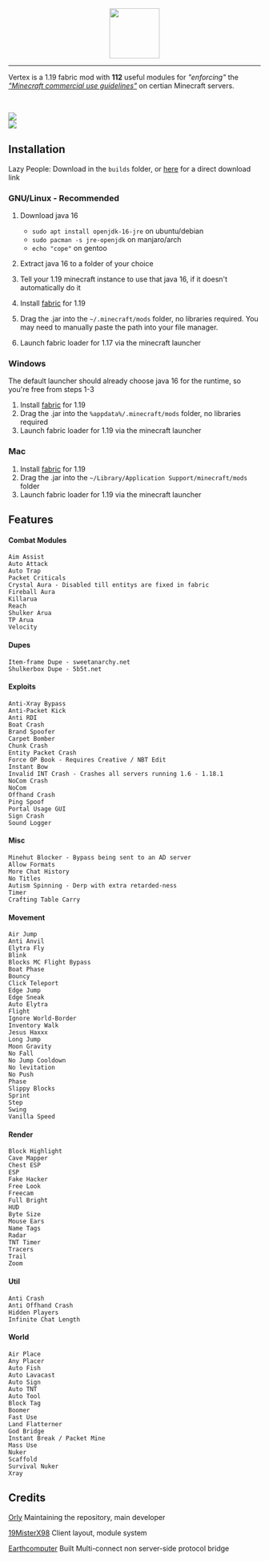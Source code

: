 <div align="center">
  <img src="https://github.com/AstralDB/VertexClient/raw/main/images/vertexLogo.png" width="100">
  <br>
  
</div>
<hr>

Vertex is a 1.19 fabric mod with **112** useful modules for <i>"enforcing"</i> the <i>["Minecraft commercial use guidelines"](https://account.mojang.com/documents/commercial_guidelines#:~:text=sell%20entitlements%20that%20affect%20gameplay)</i> on certian Minecraft servers. 

<br>

<img src="https://img.shields.io/github/stars/AstralDB/VertexClient?color=000000&style=for-the-badge"/><br>
<a href="https://github.com/AstralDB/VertexClient/raw/main/bin/latest.jar">
  <img src="https://img.shields.io/github/downloads/AstralDB/VertexClient/total?color=000000&style=for-the-badge&label=Downloads%20via%20releases">
</a>

## Installation

Lazy People:
Download in the `builds` folder, or [here](https://github.com/AstralDB/VertexClient/raw/main/bin/latest.jar) for a direct download link


### GNU/Linux - Recommended 
1. Download java 16
   - `sudo apt install openjdk-16-jre` on ubuntu/debian
   - `sudo pacman -s jre-openjdk` on manjaro/arch
   - `echo "cope"` on gentoo

2. Extract java 16 to a folder of your choice
3. Tell your 1.19 minecraft instance to use that java 16, if it doesn't automatically do it
4. Install [fabric](https://fabricmc.net/use/) for 1.19
5. Drag the .jar into the `~/.minecraft/mods` folder, no libraries required. You may need to manually paste the path into your file manager. 
6. Launch fabric loader for 1.17 via the minecraft launcher


### Windows
The default launcher should already choose java 16 for the runtime, so you're free from steps 1-3
1. Install [fabric](https://fabricmc.net/use/) for 1.19
2. Drag the .jar into the `%appdata%/.minecraft/mods` folder, no libraries required
3. Launch fabric loader for 1.19 via the minecraft launcher


### Mac
1. Install [fabric](https://fabricmc.net/use/) for 1.19
2. Drag the .jar into the `~/Library/Application Support/minecraft/mods` folder
3. Launch fabric loader for 1.19 via the minecraft launcher


## Features
#### Combat Modules
```
Aim Assist
Auto Attack
Auto Trap
Packet Criticals
Crystal Aura - Disabled till entitys are fixed in fabric
Fireball Aura
Killarua 
Reach
Shulker Arua
TP Arua
Velocity
```
#### Dupes
```
Item-frame Dupe - sweetanarchy.net
Shulkerbox Dupe - 5b5t.net
```
#### Exploits
```
Anti-Xray Bypass
Anti-Packet Kick
Anti RDI
Boat Crash
Brand Spoofer
Carpet Bomber
Chunk Crash
Entity Packet Crash
Force OP Book - Requires Creative / NBT Edit
Instant Bow
Invalid INT Crash - Crashes all servers running 1.6 - 1.18.1
NoCom Crash
NoCom
Offhand Crash
Ping Spoof
Portal Usage GUI
Sign Crash
Sound Logger
```
#### Misc
```
Minehut Blocker - Bypass being sent to an AD server
Allow Formats
More Chat History
No Titles
Autism Spinning - Derp with extra retarded-ness
Timer
Crafting Table Carry
```
#### Movement
```
Air Jump
Anti Anvil
Elytra Fly
Blink
Blocks MC Flight Bypass
Boat Phase
Bouncy
Click Teleport
Edge Jump
Edge Sneak
Auto Elytra
Flight
Ignore World-Border
Inventory Walk
Jesus Haxxx
Long Jump
Moon Gravity
No Fall
No Jump Cooldown
No levitation
No Push
Phase
Slippy Blocks
Sprint
Step 
Swing
Vanilla Speed
```
#### Render
```
Block Highlight
Cave Mapper
Chest ESP
ESP
Fake Hacker
Free Look
Freecam
Full Bright
HUD
Byte Size
Mouse Ears
Name Tags
Radar
TNT Timer
Tracers
Trail 
Zoom
```
#### Util
```
Anti Crash
Anti Offhand Crash
Hidden Players
Infinite Chat Length
```
#### World
```
Air Place
Any Placer
Auto Fish
Auto Lavacast
Auto Sign
Auto TNT
Auto Tool
Block Tag
Boomer
Fast Use
Land Flatterner
God Bridge
Instant Break / Packet Mine
Mass Use
Nuker
Scaffold
Survival Nuker
Xray
```

## Credits
[Orly](https://github.com/AstralDB) Maintaining the repository, main developer

[19MisterX98](https://github.com/19MisterX98) Client layout, module system

[Earthcomputer](https://github.com/Earthcomputer) Built Multi-connect non server-side protocol bridge
